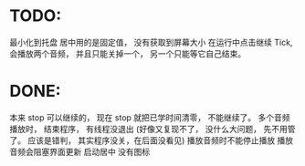 
# TODO:
最小化到托盘
居中用的是固定值， 没有获取到屏幕大小
在运行中点击继续 Tick, 会播放两个音频， 并且只能关掉一个， 另一个只能等它自己结束。 

# DONE:
本来 stop 可以继续的， 现在 stop 就把已学时间清零， 不能继续了。
多个音频播放时， 结束程序， 有线程没退出 (好像又复现不了， 没什么大问题， 先不用管了。 应该是错判， 其实程序没关，在后面没看见) 
播放音频时不能停止播放
播放音频会阻塞界面更新
启动居中
没有图标